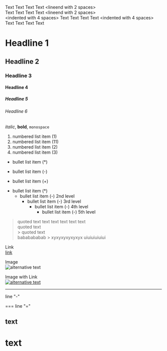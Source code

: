 Text Text Text Text \<lineend with 2 spaces\>  
Text Text Text Text \<lineend with 2 spaces\>  
    \<indented with 4 spaces\> Text Text Text Text 
    \<indented with 4 spaces\> Text Text Text Text 

# Headline 1
## Headline 2
### Headline 3
#### Headline 4
##### Headline 5
###### Headline 6


_italic_, **bold**, `monospace`

1. numbered list item (1)
11. numbered list item (11)
2. numbered list item (2)
3. numbered list item (3)


* bullet list item (*)
- bullet list item (-)
+ bullet list item (+)
* bullet list item (*)
    - bullet list item (-) 2nd level
        - bullet list item (-) 3rd level
            - bullet list item (-) 4th level
                - bullet list item (-) 5th level


> quoted text
text text text text text  
> quoted text  
    > quoted text  
    bababababab
    > xyxyxyxyxyxyx
uiuiuiuiuiui

Link  
[link](https://github.com/Hendrik2319/SpringSEMS "URL of this project")

Image  
![alternative text](https://github.githubassets.com/favicons/favicon.png "image title")

Image with Link  
[![alternative text](https://github.githubassets.com/favicons/favicon.png "image title")](https://github.com/Hendrik2319/SpringSEMS "URL of this project")

---
line "-"  

===
line "="  

text
---
text
===
